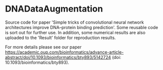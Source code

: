 # DNADataAugmentation
Source code for paper 'Simple tricks of convolutional neural network architectures improve DNA–protein binding prediction'. 
Some reusable code is sort out for further use. In addition, some numerical results are also uploaded to the 'Result' folder for reproduction results.

For more details please see our paper
https://academic.oup.com/bioinformatics/advance-article-abstract/doi/10.1093/bioinformatics/bty893/5142724 (doi: 10.1093/bioinformatics/bty893).
